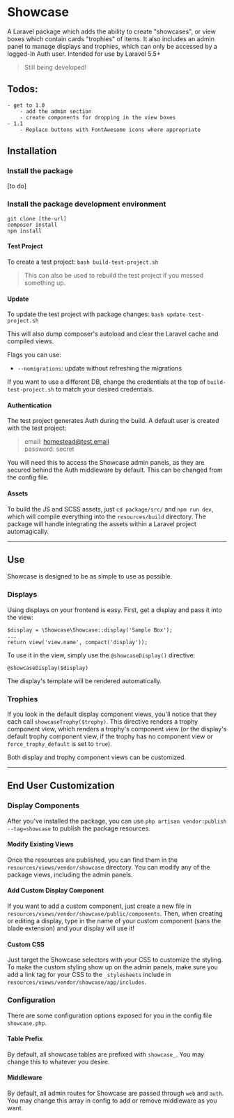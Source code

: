 # Showcase

A Laravel package which adds the ability to create "showcases", or view boxes which contain cards "trophies" of items. It also includes an admin panel to manage displays and trophies, which can only be accessed by a logged-in Auth user. Intended for use by Laravel 5.5+

> Still being developed!

## Todos:
    - get to 1.0
        - add the admin section
        - create components for dropping in the view boxes
    - 1.1
        - Replace buttons with FontAwesome icons where appropriate

## Installation

### Install the package

[to do]

### Install the package development environment
```
git clone [the-url]
composer install
npm install
```

#### Test Project
To create a test project:
`bash build-test-project.sh`

> This can also be used to rebuild the test project if you messed something up.

#### Update
To update the test project with package changes:
`bash update-test-project.sh`

This will also dump composer's autoload and clear the Laravel cache and compiled views.

Flags you can use:
- `--nomigrations`: update without refreshing the migrations

If you want to use a different DB, change the credentials at the top of `build-test-project.sh` to match your desired credentials.

#### Authentication
The test project generates Auth during the build. A default user is created with the test project:

> email: homestead@test.email <br>
> password: secret

You will need this to access the Showcase admin panels, as they are secured behind the Auth middleware by default. This can be changed from the config file.

#### Assets
To build the JS and SCSS assets, just `cd package/src/` and `npm run dev`, which will compile everything into the `resources/build` directory. The package will handle integrating the assets within a Laravel project automagically.

---

## Use

Showcase is designed to be as simple to use as possible.

### Displays
Using displays on your frontend is easy. First, get a display and pass it into the view:

```
$display = \Showcase\Showcase::display('Sample Box');
...
return view('view.name', compact('display'));
```

To use it in the view, simply use the `@showcaseDisplay()` directive:

```
@showcaseDisplay($display)
```

The display's template will be rendered automatically.

### Trophies

If you look in the default display component views, you'll notice that they each call `showcaseTrophy($trophy)`. This directive renders a trophy component view, which renders a trophy's component view (or the display's default trophy component view, if the trophy has no component view or `force_trophy_default` is set to `true`).

Both display and trophy component views can be customized.

---

## End User Customization

### Display Components
After you've installed the package, you can use `php artisan vendor:publish --tag=showcase` to publish the package resources.

#### Modify Existing Views
Once the resources are published, you can find them in the `resources/views/vendor/showcase` directory. You can modify any of the package views, including the admin panels.

#### Add Custom Display Component
If you want to add a custom component, just create a new file in `resources/views/vendor/showcase/public/components`. Then, when creating or editing a display, type in the name of your custom component (sans the blade extension) and your display will use it!

#### Custom CSS
Just target the Showcase selectors with your CSS to customize the styling. To make the custom styling show up on the admin panels, make sure you add a link tag for your CSS to the `_stylesheets` include in `resources/views/vendor/showcase/app/includes`.

### Configuration
There are some configuration options exposed for you in the config file `showcase.php`.

#### Table Prefix
By default, all showcase tables are prefixed with `showcase_`. You may change this to whatever you desire.

#### Middleware
By default, all admin routes for Showcase are passed through `web` and `auth`. You may change this array in config to add or remove middleware as you want.